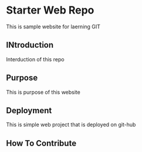 # Starter Web Repo

This is sample website for laerning GIT

## INtroduction
Interduction of this repo

## Purpose
This is purpose of this website

## Deployment
This is simple web project that is deployed on git-hub

## How To Contribute